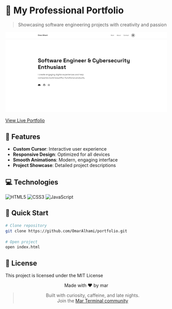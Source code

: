 # 🚀 My Professional Portfolio

> Showcasing software engineering projects with creativity and passion

![Portfolio Preview](preview/image.png)

[View Live Portfolio](https://omaralhami.netlify.app/)

## 🌟 Features

- **Custom Cursor**: Interactive user experience
- **Responsive Design**: Optimized for all devices
- **Smooth Animations**: Modern, engaging interface
- **Project Showcase**: Detailed project descriptions

## 💻 Technologies

![HTML5](https://img.shields.io/badge/HTML5-E34F26?style=flat&logo=html5&logoColor=white)
![CSS3](https://img.shields.io/badge/CSS3-1572B6?style=flat&logo=css3&logoColor=white)
![JavaScript](https://img.shields.io/badge/JavaScript-F7DF1E?style=flat&logo=javascript&logoColor=black)

## 🚀 Quick Start

```bash
# Clone repository
git clone https://github.com/OmarAlhami/portfolio.git

# Open project
open index.html
```

## 📄 License

This project is licensed under the MIT License

<div align="center">
   
<div align="center">

Made with ❤️ by mar  
> Built with curiosity, caffeine, and late nights.  
Join the [Mar Terminal community](https://discord.gg/marx)

</div>
